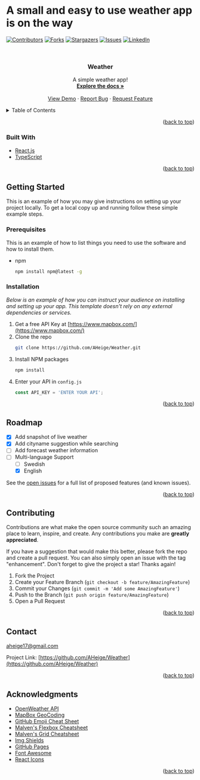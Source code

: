 # A small and easy to use weather app is on the way


<div id="top"></div>

<!-- PROJECT SHIELDS -->
<!--
*** I'm using markdown "reference style" links for readability.
*** Reference links are enclosed in brackets [ ] instead of parentheses ( ).
*** See the bottom of this document for the declaration of the reference variables
*** for contributors-url, forks-url, etc. This is an optional, concise syntax you may use.
*** https://www.markdownguide.org/basic-syntax/#reference-style-links
-->
[![Contributors][contributors-shield]][contributors-url]
[![Forks][forks-shield]][forks-url]
[![Stargazers][stars-shield]][stars-url]
[![Issues][issues-shield]][issues-url]
[![LinkedIn][linkedin-shield]][linkedin-url]



<!-- PROJECT LOGO -->
<br />
<div align="center">
  <!-- Logo 
  <a href="https://github.com/aheige/Weather">
    <img src="images/logo.png" alt="Logo" width="80" height="80">
  </a>-->

  <h3 align="center">Weather</h3>

  <p align="center">
    A simple weather app!
    <br />
    <a href="https://github.com/aheige/Weather"><strong>Explore the docs »</strong></a>
    <br />
    <br />
    <a href="https://github.com/aheige/Weather">View Demo</a>
    ·
    <a href="https://github.com/aheige/Weather/issues">Report Bug</a>
    ·
    <a href="https://github.com/aheige/Weather/issues">Request Feature</a>
  </p>
</div>



<!-- TABLE OF CONTENTS -->
<details>
  <summary>Table of Contents</summary>
  <ol>
    <li>
      <ul>
        <a href="#built-with">Built With</a>
       </ul>
    </li>
    <li>
      <a href="#getting-started">Getting Started</a>
      <ul>
        <li><a href="#prerequisites">Prerequisites</a></li>
        <li><a href="#installation">Installation</a></li>
      </ul>
    </li>
    <li><a href="#usage">Usage</a></li>
    <li><a href="#roadmap">Roadmap</a></li>
    <li><a href="#contributing">Contributing</a></li>
    <li><a href="#license">License</a></li>
    <li><a href="#contact">Contact</a></li>
    <li><a href="#acknowledgments">Acknowledgments</a></li>
  </ol>
</details>

<p align="right">(<a href="#top">back to top</a>)</p>

### Built With

* [React.js](https://reactjs.org/)
* [TypeScript](https://www.typescriptlang.org/)

<p align="right">(<a href="#top">back to top</a>)</p>

<!-- GETTING STARTED -->
## Getting Started

This is an example of how you may give instructions on setting up your project locally.
To get a local copy up and running follow these simple example steps.

### Prerequisites

This is an example of how to list things you need to use the software and how to install them.
* npm
  ```sh
  npm install npm@latest -g
  ```

### Installation

_Below is an example of how you can instruct your audience on installing and setting up your app. This template doesn't rely on any external dependencies or services._

1. Get a free API Key at [https://www.mapbox.com/](https://www.mapbox.com/)
2. Clone the repo
   ```sh
   git clone https://github.com/AHeige/Weather.git
   ```
3. Install NPM packages
   ```sh
   npm install
   ```
4. Enter your API in `config.js`
   ```js
   const API_KEY = 'ENTER YOUR API';
   ```

<p align="right">(<a href="#top">back to top</a>)</p>

<!-- ROADMAP -->
## Roadmap

- [x] Add snapshot of live weather
- [x] Add cityname suggestion while searching
- [ ] Add forecast weather information
- [ ] Multi-language Support
    - [ ] Swedish
    - [x] English

See the [open issues](https://github.com/AHeige/Weather/issues?q=is%3Aopen+is%3Aissue) for a full list of proposed features (and known issues).

<p align="right">(<a href="#top">back to top</a>)</p>


<!-- CONTRIBUTING -->
## Contributing

Contributions are what make the open source community such an amazing place to learn, inspire, and create. Any contributions you make are **greatly appreciated**.

If you have a suggestion that would make this better, please fork the repo and create a pull request. You can also simply open an issue with the tag "enhancement".
Don't forget to give the project a star! Thanks again!

1. Fork the Project
2. Create your Feature Branch (`git checkout -b feature/AmazingFeature`)
3. Commit your Changes (`git commit -m 'Add some AmazingFeature'`)
4. Push to the Branch (`git push origin feature/AmazingFeature`)
5. Open a Pull Request

<p align="right">(<a href="#top">back to top</a>)</p>

<!-- CONTACT -->
## Contact

aheige17@gmail.com

Project Link: [https://github.com/AHeige/Weather](https://github.com/AHeige/Weather)

<p align="right">(<a href="#top">back to top</a>)</p>



<!-- ACKNOWLEDGMENTS -->
## Acknowledgments

* [OpenWeather API](https://openweathermap.org/)
* [MapBox GeoCoding](https://www.mapbox.com/)
* [GitHub Emoji Cheat Sheet](https://www.webpagefx.com/tools/emoji-cheat-sheet)
* [Malven's Flexbox Cheatsheet](https://flexbox.malven.co/)
* [Malven's Grid Cheatsheet](https://grid.malven.co/)
* [Img Shields](https://shields.io)
* [GitHub Pages](https://pages.github.com)
* [Font Awesome](https://fontawesome.com)
* [React Icons](https://react-icons.github.io/react-icons/search)

<p align="right">(<a href="#top">back to top</a>)</p>



<!-- MARKDOWN LINKS & IMAGES -->
<!-- https://www.markdownguide.org/basic-syntax/#reference-style-links -->
[contributors-shield]: https://img.shields.io/github/contributors/aheige/Weather.svg?style=for-the-badge
[contributors-url]: https://github.com/AHeige/Weather/graphs/contributors
[forks-shield]: https://img.shields.io/github/forks/aheige/Weather.svg?style=for-the-badge
[forks-url]: https://github.com/AHeige/Weather/network/members
[stars-shield]: https://img.shields.io/github/stars/aheige/Weather.svg?style=for-the-badge
[stars-url]: https://github.com/AHeige/Weather/stargazers
[issues-shield]: https://img.shields.io/github/issues/aheige/Weather.svg?style=for-the-badge
[issues-url]: https://github.com/AHeige/Weather/issues
[linkedin-shield]: https://img.shields.io/badge/-LinkedIn-black.svg?style=for-the-badge&logo=linkedin&colorB=555
[linkedin-url]: https://www.linkedin.com/in/alexander-heige-083480143/
[product-screenshot]: images/screenshot.png
